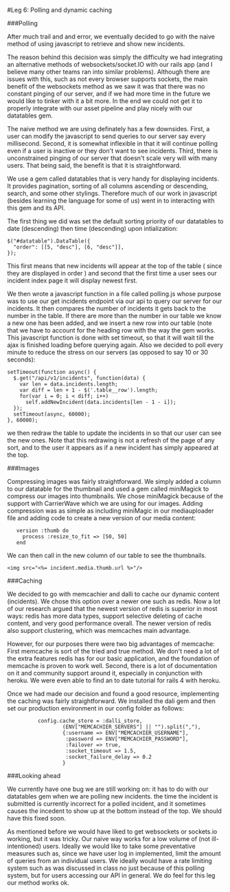 #Leg 6: Polling and dynamic caching


###Polling

After much trail and and error, we eventually decided to go with the naive method of using javascript to retrieve and show new incidents.  

The reason behind this decision was simply the difficulty we had integrating an alternative methods of websockets/socket.IO with our rails app (and I believe many other teams ran into similar problems).  Although there are issues with this, such as not every browser supports sockets, the main benefit of the websockets method as we saw it was that there was no constant pinging of our server, and if we had more time in the future we would like to tinker with it a bit more.  In the end we could not get it to properly integrate with our asset pipeline and play nicely with our datatables gem.  

The naive method we are using definately has a few downsides.  First, a user can modify the javascript to send queries to our server say every millisecond.  Second, it is somewhat inflexible in that it will continue polling even if a user is inactive or they don't want to see incidents.  Third, there is unconstrained pinging of our server that doesn't scale very will with many users.  That being said, the benefit is that it is straightforward. 

We use a gem called datatables that is very handy for displaying incidents.  It provides pagination, sorting of all columns ascending or descending, search, and some other stylings.  Therefore much of our work in javascript (besides learning the language for some of us) went in to interacting with this gem and its API.

The first thing we did was set the default sorting priority of our datatables to date (descending) then time (descending) upon intialization:  

    $("#datatable").DataTable({
      "order": [[5, "desc"], [6, "desc"]],
    });

This first means that new incidents will appear at the top of the table ( since they are displayed in order ) and second that 
the first time a user sees our incident index page it will display newest first. 

We then wrote a javascript function in a file called polling.js whose purpose was to use our get incidents endpoint via our api to query our server for our incidents.  It then compares the number of incidents it gets back to the number in the table.  If there are more than the number in our table we know a new one has been added, and we insert a new row into our table (note that we have to account for the heading row with the way the gem works.  This javascript function is done with set timeout, so that it will wait till the ajax is finished loading before querying again.  Also we decided to poll every minute to reduce the stress on our servers (as opposed to say 10 or 30 seconds):

    setTimeout(function async() {
      $.get("/api/v1/incidents", function(data) {
        var len = data.incidents.length;
        var diff = len + 1 - $('.table__row').length;
        for(var i = 0; i < diff; i++)
          self.addNewIncident(data.incidents[len - 1 - i]);
      });
      setTimeout(async, 60000);
    }, 60000);


we then redraw the table to update the incidents in so that our user can see the new ones.  Note that this redrawing is not a refresh of the page of any sort, and to the user it appears as if a new incident has simply appeared at the top.  

###Images

Compressing images was fairly straightforward.  We simply added a column to our datatable for the thumbnail and used a gem called miniMagick to compress our images into thumbnails.  We chose miniMagick because of the support with CarrierWave which we are using for our images.  Adding compression was as simple as including miniMagic in our mediauploader file and adding code to create a new version of our media content:

       version :thumb do
         process :resize_to_fit => [50, 50]
       end

We can then call in the new column of our table to see the thumbnails.

    <img src="<%= incident.media.thumb.url %>"/> 
    


###Caching

We decided to go with memcachier and dalli to cache our dynamic content (incidents).  We chose this option over a newer one such as redis.  Now a lot of our research argued that the newest version of redis is superior in most ways: redis has more data types, support selective deleting of cache content, and very good performance overall.  The newer version of redis also support clustering, which was memcaches main advantage.  

However, for our purposes there were two big advantages of memcache: First memcache is sort of the tried and true method.  We don't need a lot of the extra features redis has for our basic application, and the foundation of memcache is proven to work well.  Second, there is a lot of documentation on it and community support around it, especially in conjunction with heroku. We were even able to find an to date tutorial for rails 4 with heroku.  

Once we had made our decision and found a good resource, implementing the caching was fairly straightforward. We installed the dali gem and then set our production environment in our config folder as follows:

              config.cache_store = :dalli_store,
                      (ENV["MEMCACHIER_SERVERS"] || "").split(","),
                      {:username => ENV["MEMCACHIER_USERNAME"],
                       :password => ENV["MEMCACHIER_PASSWORD"],
                       :failover => true,
                       :socket_timeout => 1.5,
                       :socket_failure_delay => 0.2
                      }

###Looking ahead

We currently have one bug we are still working on: it has to do with our datatables gem when we are polling new incidents.  the time the incident is submitted is currently incorrect for a polled incident, and it sometimes causes the incedent to show up at the bottom instead of the top.  We should have this fixed soon.

As mentioned before we would have liked to get websockets or sockets.io working, but it was tricky.  Our naive way works for a low volume of (not ill-intentioned) users.  Ideally we would like to take some preventative measures such as, since we have user log in implemented, limit the amount of queries from an individual users.  We ideally would have a rate limiting system such as was discussed in class no just because of this polling system, but for users accessing our API in general.  We do feel for this leg our method works ok.



